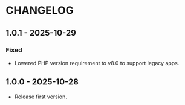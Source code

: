# CHANGELOG

## 1.0.1 - 2025-10-29

### Fixed

- Lowered PHP version requirement to v8.0 to support legacy apps.

## 1.0.0 - 2025-10-28

- Release first version.